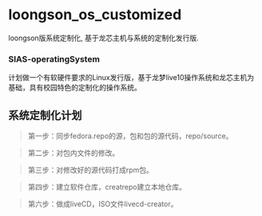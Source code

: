 # loongson_os_customized
loongson版系统定制化, 基于龙芯主机与系统的定制化发行版.

### SIAS-operatingSystem
计划做一个有软硬件要求的Linux发行版，基于龙梦live10操作系统和龙芯主机为基础，具有校园特色的定制化的操作系统。

## 系统定制化计划

>第一步：同步fedora.repo的源，包和包的源代码，repo/source。

>第二步：对包内文件的修改。

>第三步：对修改好的源代码打成rpm包。

>第四步：建立软件仓库，creatrepo建立本地仓库。

>第六步：做成liveCD，ISO文件livecd-creator。





